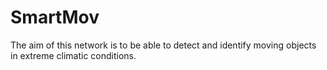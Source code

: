 # SmartMov

The aim of this network is to be able to detect and identify moving objects in extreme climatic conditions.

